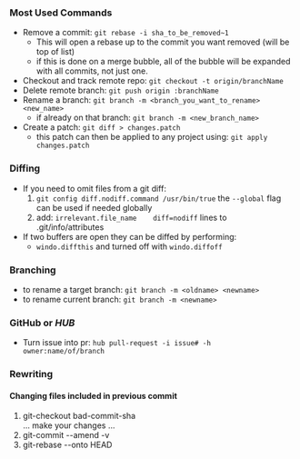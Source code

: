 ### Most Used Commands

* Remove a commit: `git rebase -i sha_to_be_removed~1`
  * This will open a rebase up to the commit you want removed (will be top of list)
  * if this is done on a merge bubble, all of the bubble will be expanded with all commits, not just one.
* Checkout and track remote repo: `git checkout -t origin/branchName`
* Delete remote branch: `git push origin :branchName`
* Rename a branch: `git branch -m <branch_you_want_to_rename> <new_name>`
  * if already on that branch: `git branch -m <new_branch_name>`
* Create a patch: `git diff > changes.patch`
  * this patch can then be applied to any project using: `git apply changes.patch`

### Diffing

* If you need to omit files from a git diff:
  1. `git config diff.nodiff.command /usr/bin/true` the `--global` flag can be used if needed globally
  1. add: `irrelevant.file_name    diff=nodiff` lines to .git/info/attributes
* If two buffers are open they can be diffed by performing:
  * `windo.diffthis` and turned off with `windo.diffoff`

### Branching

* to rename a target branch: `git branch -m <oldname> <newname>`
* to rename current branch: `git branch -m <newname>`

### GitHub or _HUB_

* Turn issue into pr: `hub pull-request -i issue# -h owner:name/of/branch`

### Rewriting

#### Changing files included in previous commit

1. git-checkout bad-commit-sha  
   ... make your changes ...
2. git-commit --amend -v
3. git-rebase --onto HEAD <bad-commit> <checked-out-branch>